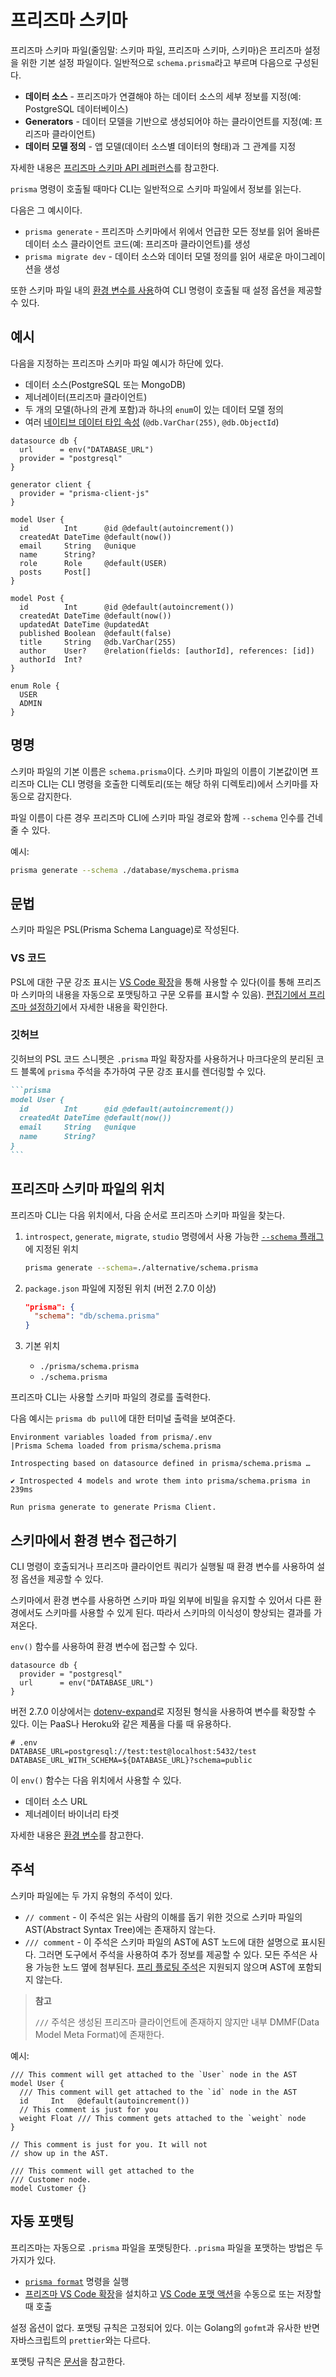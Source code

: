# 프리즈마 스키마

프리즈마 스키마 파일(줄임말: 스키마 파일, 프리즈마 스키마, 스키마)은 프리즈마 설정을 위한 기본 설정 파일이다. 일반적으로 `schema.prisma`라고 부르며 다음으로 구성된다.

- **데이터 소스** - 프리즈마가 연결해야 하는 데이터 소스의 세부 정보를 지정(예: PostgreSQL 데이터베이스)
- **Generators** - 데이터 모델을 기반으로 생성되어야 하는 클라이언트를 지정(예: 프리즈마 클라이언트)
- **데이터 모델 정의** - 앱 모델(데이터 소스별 데이터의 형태)과 그 관계를 지정

자세한 내용은 [프리즈마 스키마 API 레퍼런스](https://www.prisma.io/docs/reference/api-reference/prisma-schema-reference)를 참고한다.

`prisma` 명령이 호출될 때마다 CLI는 일반적으로 스키마 파일에서 정보를 읽는다.

다음은 그 예시이다.

- `prisma generate` - 프리즈마 스키마에서 위에서 언급한 모든 정보를 읽어 올바른 데이터 소스 클라이언트 코드(예: 프리즈마 클라이언트)를 생성
- `prisma migrate dev` - 데이터 소스와 데이터 모델 정의를 읽어 새로운 마이그레이션을 생성

또한 스키마 파일 내의 [환경 변수를 사용](https://www.prisma.io/docs/concepts/components/prisma-schema#accessing-environment-variables-from-the-schema)하여 CLI 명령이 호출될 때 설정 옵션을 제공할 수 있다.

## 예시

다음을 지정하는 프리즈마 스키마 파일 예시가 하단에 있다.

- 데이터 소스(PostgreSQL 또는 MongoDB)
- 제너레이터(프리즈마 클라이언트)
- 두 개의 모델(하나의 관계 포함)과 하나의 `enum`이 있는 데이터 모델 정의
- 여러 [네이티브 데이터 타입 속성](https://www.prisma.io/docs/concepts/components/prisma-schema/data-model#native-type-mapping) (`@db.VarChar(255)`, `@db.ObjectId`)

```tsx
datasource db {
  url      = env("DATABASE_URL")
  provider = "postgresql"
}

generator client {
  provider = "prisma-client-js"
}

model User {
  id        Int      @id @default(autoincrement())
  createdAt DateTime @default(now())
  email     String   @unique
  name      String?
  role      Role     @default(USER)
  posts     Post[]
}

model Post {
  id        Int      @id @default(autoincrement())
  createdAt DateTime @default(now())
  updatedAt DateTime @updatedAt
  published Boolean  @default(false)
  title     String   @db.VarChar(255)
  author    User?    @relation(fields: [authorId], references: [id])
  authorId  Int?
}

enum Role {
  USER
  ADMIN
}
```

## 명명

스키마 파일의 기본 이름은 `schema.prisma`이다. 스키마 파일의 이름이 기본값이면 프리즈마 CLI는 CLI 명령을 호출한 디렉토리(또는 해당 하위 디렉토리)에서 스키마를 자동으로 감지한다.

파일 이름이 다른 경우 프리즈마 CLI에 스키마 파일 경로와 함께 `--schema` 인수를 건네줄 수 있다.

예시:

```bash
prisma generate --schema ./database/myschema.prisma
```

## 문법

스키마 파일은 PSL(Prisma Schema Language)로 작성된다.

### VS 코드

PSL에 대한 구문 강조 표시는 [VS Code 확장](https://marketplace.visualstudio.com/items?itemName=Prisma.prisma)을 통해 사용할 수 있다(이를 통해 프리즈마 스키마의 내용을 자동으로 포맷팅하고 구문 오류를 표시할 수 있음). [편집기에서 프리즈마 설정하기](https://www.prisma.io/docs/guides/development-environment/editor-setup)에서 자세한 내용을 확인한다.

### 깃허브

깃허브의 PSL 코드 스니펫은 `.prisma` 파일 확장자를 사용하거나 마크다운의 분리된 코드 블록에 `prisma` 주석을 추가하여 구문 강조 표시를 렌더링할 수 있다.

~~~markdown
```prisma
model User {
  id        Int      @id @default(autoincrement())
  createdAt DateTime @default(now())
  email     String   @unique
  name      String?
}
```
~~~

## 프리즈마 스키마 파일의 위치

프리즈마 CLI는 다음 위치에서, 다음 순서로 프리즈마 스키마 파일을 찾는다.

1. `introspect`, `generate`, `migrate`, `studio` 명령에서 사용 가능한 [`--schema` 플래그](https://www.prisma.io/docs/reference/api-reference/command-reference)에 지정된 위치

    ```bash
    prisma generate --schema=./alternative/schema.prisma
    ```

2. `package.json` 파일에 지정된 위치 (버전 2.7.0 이상)

    ```json
    "prisma": {
      "schema": "db/schema.prisma"
    }
    ```

3. 기본 위치
   - `./prisma/schema.prisma`
   - `./schema.prisma`

프리즈마 CLI는 사용할 스키마 파일의 경로를 출력한다.

다음 예시는 `prisma db pull`에 대한 터미널 출력을 보여준다.

```
Environment variables loaded from prisma/.env
|Prisma Schema loaded from prisma/schema.prisma

Introspecting based on datasource defined in prisma/schema.prisma …

✔ Introspected 4 models and wrote them into prisma/schema.prisma in 239ms

Run prisma generate to generate Prisma Client.
```

## 스키마에서 환경 변수 접근하기

CLI 명령이 호출되거나 프리즈마 클라이언트 쿼리가 실행될 때 환경 변수를 사용하여 설정 옵션을 제공할 수 있다.

스키마에서 환경 변수를 사용하면 스키마 파일 외부에 비밀을 유지할 수 있어서 다른 환경에서도 스키마를 사용할 수 있게 된다. 따라서 스키마의 이식성이 향상되는 결과를 가져온다.

`env()` 함수를 사용하여 환경 변수에 접근할 수 있다.

```tsx
datasource db {
  provider = "postgresql"
  url      = env("DATABASE_URL")
}
```

버전 2.7.0 이상에서는 [dotenv-expand](https://github.com/motdotla/dotenv-expand)로 지정된 형식을 사용하여 변수를 확장할 수 있다. 이는 PaaS나 Heroku와 같은 제품을 다룰 때 유용하다.

```
# .env
DATABASE_URL=postgresql://test:test@localhost:5432/test
DATABASE_URL_WITH_SCHEMA=${DATABASE_URL}?schema=public
```

이 `env()` 함수는 다음 위치에서 사용할 수 있다.

- 데이터 소스 URL
- 제너레이터 바이너리 타겟

자세한 내용은 [환경 변수](https://www.prisma.io/docs/guides/development-environment/environment-variables)를 참고한다.

## 주석

스키마 파일에는 두 가지 유형의 주석이 있다.

- `// comment` - 이 주석은 읽는 사람의 이해를 돕기 위한 것으로 스키마 파일의 AST(Abstract Syntax Tree)에는 존재하지 않는다.
- `/// comment` - 이 주석은 스키마 파일의 AST에 AST 노드에 대한 설명으로 표시된다. 그러면 도구에서 주석을 사용하여 추가 정보를 제공할 수 있다. 모든 주석은 사용 가능한 노드 옆에 첨부된다. [프리 플로팅 주석](https://github.com/prisma/prisma/issues/3544)은 지원되지 않으며 AST에 포함되지 않는다.

> **참고**
>
> `///` 주석은 생성된 프리즈마 클라이언트에 존재하지 않지만 내부 DMMF(Data Model Meta Format)에 존재한다.

예시:

```tsx
/// This comment will get attached to the `User` node in the AST
model User {
  /// This comment will get attached to the `id` node in the AST
  id     Int   @default(autoincrement())
  // This comment is just for you
  weight Float /// This comment gets attached to the `weight` node
}

// This comment is just for you. It will not
// show up in the AST.

/// This comment will get attached to the
/// Customer node.
model Customer {}
```

## 자동 포맷팅

프리즈마는 자동으로 `.prisma` 파일을 포맷팅한다. `.prisma` 파일을 포맷하는 방법은 두 가지가 있다.

- [`prisma format`](https://www.prisma.io/docs/reference/api-reference/command-reference#forma) 명령을 실행
- [프리즈마 VS Code 확장](https://marketplace.visualstudio.com/items?itemName=Prisma.prisma)을 설치하고 [VS Code 포맷 액션](https://code.visualstudio.com/docs/editor/codebasics#_formatting)을 수동으로 또는 저장할 때 호출

설정 옵션이 없다. 포맷팅 규칙은 고정되어 있다. 이는 Golang의 `gofmt`과 유사한 반면 자바스크립트의 `prettier`와는 다르다.

포맷팅 규칙은 [문서](https://www.prisma.io/docs/concepts/components/prisma-schema#formatting-rules)을 참고한다.

